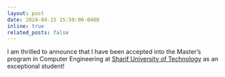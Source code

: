 ```yaml
---
layout: post
date: 2024-04-15 15:59:00-0400
inline: true
related_posts: false
---
```


I am thrilled to announce that I have been accepted into the Master’s program in Computer Engineering at <a href="https://htso.sharif.edu/documents/3651904/3759913/new2-%D8%A7%D8%B3%D8%A7%D9%85%DB%8C+%D9%BE%D8%B0%DB%8C%D8%B1%D9%81%D8%AA%D9%87+%D8%B4%D8%AF%DA%AF%D8%A7%D9%86+%DA%A9%D8%A7%D9%85%D9%BE%DB%8C%D9%88%D8%AA%D8%B1+1403.pdf/b075ac6a-fa00-f00b-cb5a-fc593aab4aaf?t=1713702209010">Sharif University of Technology</a> as an exceptional student!